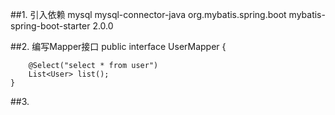 ##1. 引入依赖
    <dependency>
         <groupId>mysql</groupId>
         <artifactId>mysql-connector-java</artifactId>
     </dependency>
     <dependency>
         <groupId>org.mybatis.spring.boot</groupId>
         <artifactId>mybatis-spring-boot-starter</artifactId>
         <version>2.0.0</version>
     </dependency>
     
##2. 编写Mapper接口 
    public interface UserMapper {
    
        @Select("select * from user")
        List<User> list();
    }

##3.     
         

    